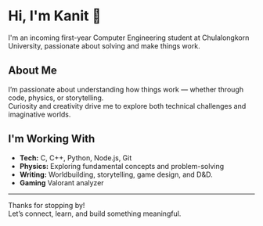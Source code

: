 # Hi, I'm Kanit 👋

I'm an incoming first-year Computer Engineering student at Chulalongkorn University, passionate about solving and make things work.





##  About Me

I’m passionate about understanding how things work — whether through code, physics, or storytelling.  
Curiosity and creativity drive me to explore both technical challenges and imaginative worlds.







## I'm Working With

- **Tech:** C, C++, Python, Node.js, Git  
- **Physics:** Exploring fundamental concepts and problem-solving  
- **Writing:** Worldbuilding, storytelling, game design, and D&D.
- **Gaming** Valorant analyzer



---

Thanks for stopping by!  
Let’s connect, learn, and build something meaningful.

